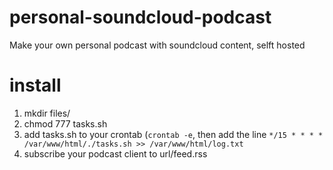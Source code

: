 # personal-soundcloud-podcast
Make your own personal podcast with soundcloud content, selft hosted

# install
1. mkdir files/
2. chmod 777 tasks.sh
3. add tasks.sh to your crontab (`crontab -e`, then add the line `*/15 * * * * /var/www/html/./tasks.sh >> /var/www/html/log.txt`
4. subscribe your podcast client to url/feed.rss
